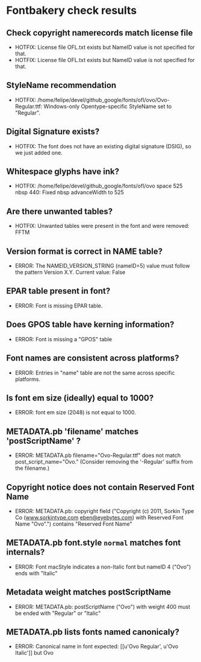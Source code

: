 # Fontbakery check results
## Check copyright namerecords match license file
* HOTFIX: License file OFL.txt exists but NameID value is not specified for that.
* HOTFIX: License file OFL.txt exists but NameID value is not specified for that.

## StyleName recommendation
* HOTFIX: /home/felipe/devel/github_google/fonts/ofl/ovo/Ovo-Regular.ttf: Windows-only Opentype-specific StyleName set to "Regular".

## Digital Signature exists?
* HOTFIX: The font does not have an existing digital signature (DSIG), so we just added one.

## Whitespace glyphs have ink?
* HOTFIX: /home/felipe/devel/github_google/fonts/ofl/ovo space 525 nbsp 440: Fixed nbsp advanceWidth to 525

## Are there unwanted tables?
* HOTFIX: Unwanted tables were present in the font and were removed: FFTM

## Version format is correct in NAME table?
* ERROR: The NAMEID_VERSION_STRING (nameID=5) value must follow the pattern Version X.Y. Current value: False

## EPAR table present in font?
* ERROR: Font is missing EPAR table.

## Does GPOS table have kerning information?
* ERROR: Font is missing a "GPOS" table

## Font names are consistent across platforms?
* ERROR: Entries in "name" table are not the same across specific platforms.

## Is font em size (ideally) equal to 1000?
* ERROR: font em size (2048) is not equal to 1000.

## METADATA.pb 'filename' matches 'postScriptName' ?
* ERROR: METADATA.pb filename="Ovo-Regular.ttf" does not match post_script_name="Ovo." (Consider removing the '-Regular' suffix from the filename.)

## Copyright notice does not contain Reserved Font Name
* ERROR: METADATA.pb: copyright field ("Copyright (c) 2011, Sorkin Type Co (www.sorkintype.com eben@eyebytes.com) with Reserved Font Name "Ovo".") contains "Reserved Font Name"

## METADATA.pb font.style `normal` matches font internals?
* ERROR: Font macStyle indicates a non-Italic font but nameID 4 ("Ovo") ends with "Italic"

## Metadata weight matches postScriptName
* ERROR: METADATA.pb: postScriptName ("Ovo") with weight 400 must be ended with "Regular" or "Italic"

## METADATA.pb lists fonts named canonicaly?
* ERROR: Canonical name in font expected: [[u'Ovo Regular', u'Ovo Italic']] but Ovo

